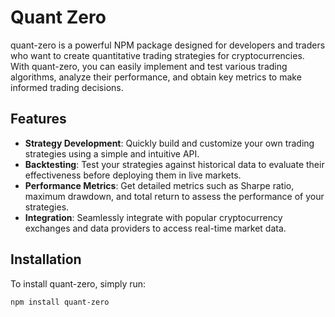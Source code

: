 # Quant Zero

quant-zero is a powerful NPM package designed for developers and traders who want to create quantitative trading strategies for cryptocurrencies. With quant-zero, you can easily implement and test various trading algorithms, analyze their performance, and obtain key metrics to make informed trading decisions.

## Features

- **Strategy Development**: Quickly build and customize your own trading strategies using a simple and intuitive API.
- **Backtesting**: Test your strategies against historical data to evaluate their effectiveness before deploying them in live markets.
- **Performance Metrics**: Get detailed metrics such as Sharpe ratio, maximum drawdown, and total return to assess the performance of your strategies.
- **Integration**: Seamlessly integrate with popular cryptocurrency exchanges and data providers to access real-time market data.

## Installation

To install quant-zero, simply run:
```
npm install quant-zero
```